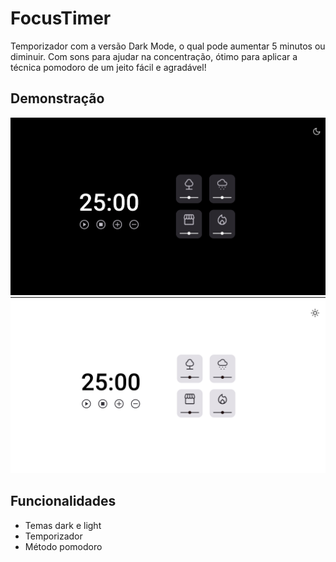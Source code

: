 # FocusTimer
Temporizador com a versão Dark Mode, o qual pode aumentar 5 minutos ou diminuir. Com sons para ajudar na concentração, ótimo para aplicar a técnica pomodoro de um jeito fácil e agradável!

## Demonstração


 ![demonstração modo escuro](https://github.com/JuliaNascF/FocusTimerDarkMode/blob/main/darkmode.png) 
 ![demonstração modo branco](https://github.com/JuliaNascF/FocusTimerDarkMode/blob/main/whitemode.png) 
 
 ## Funcionalidades

- Temas dark e light
- Temporizador
- Método pomodoro

